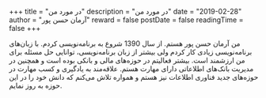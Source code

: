 +++
title = "در مورد من"
description = "در مورد من"
date = "2019-02-28"
author = "آرمان حسن پور"
reward = false
postDate = false
readingTime = false
+++

من آرمان حسن پور هستم. از سال 1390 شروع به برنامه‌نویسی کردم. با زبان‌های برنامه‌نویسی زیادی کار کردم ولی بیشتر از زبان برنامه‌نویسی، توانایی حل مسئله برای من ارزشمند است. بیشتر فعالیتم در حوزه‌های مالی و بانکی بوده است و همچنین در مدیریت بانک‌های اطلاعاتی دارای مهارت هستم. علاقه‌مند به یادگیری و کسب مهارت در حوزه‌های جدید فناوری اطلاعات نیز هستم و همواره تلاش می‌کنم که دانش خود را در این حوزه به روز نمایم.